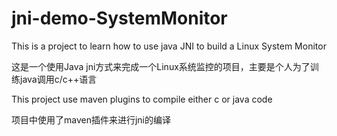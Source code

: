 # jni-demo-SystemMonitor

This is a project to learn how to use java JNI to build a Linux System Monitor

这是一个使用Java jni方式来完成一个Linux系统监控的项目，主要是个人为了训练java调用c/c++语言

This project use maven plugins to compile either c or java code

项目中使用了maven插件来进行jni的编译

